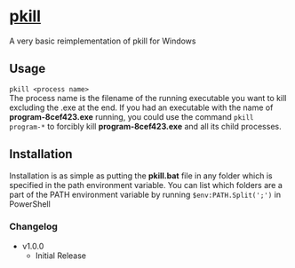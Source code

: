 # [pkill](https://cdn.githubraw.com/NeoNyaa/Scripts/main/Windows/Batch/pkill/bin/pkill.bat)
A very basic reimplementation of pkill for Windows

## Usage
`pkill <process name>`  
The process name is the filename of the running executable you want to kill excluding the .exe at the end. If you had an executable with the name of **program-8cef423.exe** running, you could use the command `pkill program-*` to forcibly kill **program-8cef423.exe** and all its child processes.

## Installation
Installation is as simple as putting the **pkill.bat** file in any folder which is specified in the path environment variable. You can list which folders are a part of the PATH environment variable by running `$env:PATH.Split(';')` in PowerShell

### Changelog
-   v1.0.0
    -   Initial Release